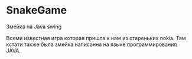 # SnakeGame
Змейка на Java swing

Всеми известная игра которая пришла
к нам из стареньких nokia. Там 
кстати также была змейка написанна
на языке программирования JAVA.
